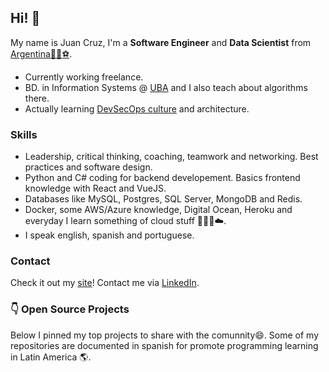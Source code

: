 ## Hi! 👋

My name is Juan Cruz, I'm a **Software Engineer** and **Data Scientist** from [Argentina](https://www.google.com.ar/maps/place/Argentina/)[🧉](https://en.wikipedia.org/wiki/Mate_(drink))[🍷](https://www.google.com.ar/maps/place/Mendoza)[⚽](https://www.youtube.com/watch?v=oqR-1aQVBeQ).

- Currently working freelance.
- BD. in Information Systems @ [UBA](https://www.uba.ar/) and I also teach about algorithms there.
- Actually learning [DevSecOps culture](https://devsecops-latam.org/) and architecture.

### Skills
- Leadership, critical thinking, coaching, teamwork and networking. Best practices and software design.
- Python and C# coding for backend developement. Basics frontend knowledge with React and VueJS.
- Databases like MySQL, Postgres, SQL Server, MongoDB and Redis.
- Docker, some AWS/Azure knowledge, Digital Ocean, Heroku and everyday I learn something of cloud stuff 🧑🏻‍💻☁️.
- I speak english, spanish and portuguese.

### Contact
Check it out my [site](https://juancruzromero.github.io/)! Contact me via [LinkedIn](https://www.linkedin.com/in/juancruzromero/).

### 👇 Open Source Projects
Below I pinned my top projects to share with the comunnity😄. Some of my repositories are documented in spanish for promote programming learning in Latin America 🌎.
